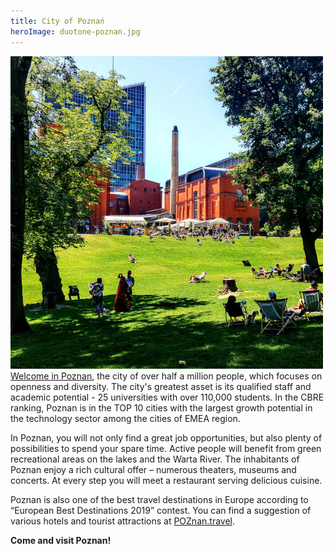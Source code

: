 ```yaml
---
title: City of Poznań
heroImage: duotone-poznan.jpg
---
```


![Photo of Poznań](/city/images/poznan_1.jpg#city-images)
[Welcome in Poznan](http://www.poznan.pl/mim/public/inwestycje/?lang=en), the city of over half a million people, which focuses on openness and diversity. The city's greatest asset is its qualified staff and academic potential - 25 universities with over 110,000 students. In the CBRE ranking, Poznan is in the TOP 10 cities with the largest growth potential in the technology sector among the cities of EMEA region.

In Poznan, you will not only find a great job opportunities, but also plenty of possibilities to spend your spare time. Active people will benefit from green recreational areas on the lakes and the Warta River. The inhabitants of Poznan enjoy a rich cultural offer – numerous theaters, museums and concerts. At every step you will meet a restaurant serving delicious cuisine.

Poznan is also one of the best travel destinations in Europe according to “European Best Destinations 2019” contest. You can find a suggestion of various hotels and tourist attractions at [POZnan.travel](https://poznan.travel/en/).

**Come and visit Poznan!**
